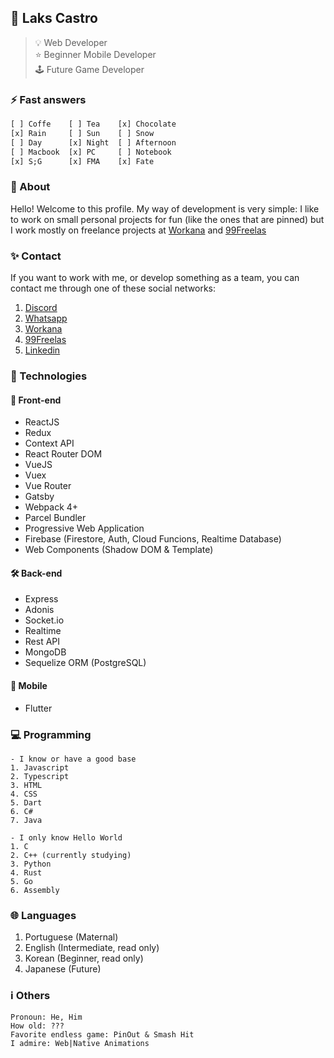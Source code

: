 ## 📌 Laks Castro
> 💡 Web Developer  
> ⭐ Beginner Mobile Developer  
> 🕹 Future Game Developer

### ⚡ Fast answers
```dart
[ ] Coffe    [ ] Tea    [x] Chocolate
[x] Rain     [ ] Sun    [ ] Snow
[ ] Day      [x] Night  [ ] Afternoon
[ ] Macbook  [x] PC     [ ] Notebook
[x] S;G      [x] FMA    [x] Fate
```

### 💎 About
Hello! Welcome to this profile. My way of development is very simple: I like to work on small personal projects for fun (like the ones that are pinned) but I work mostly on freelance projects at [Workana](https://www.workana.com/freelancer/80b3d81eb99245381c7320dedc76f0b8?ref=user_dropdown) and [99Freelas](https://www.99freelas.com.br/user/Laks-Castro)

### ✨ Contact
If you want to work with me, or develop something as a team, you can contact me through one of these social networks:
1. [Discord]()
2. [Whatsapp](https://api.whatsapp.com/send?phone=5569984320427)
3. [Workana](https://www.workana.com/freelancer/80b3d81eb99245381c7320dedc76f0b8?ref=user_dropdown)
4. [99Freelas](https://www.99freelas.com.br/user/Laks-Castro)
3. [Linkedin](https://www.linkedin.com/in/lakscastro)

### 🎈 Technologies
#### 🧿 Front-end
- ReactJS
- Redux
- Context API
- React Router DOM
- VueJS
- Vuex
- Vue Router
- Gatsby
- Webpack 4+
- Parcel Bundler
- Progressive Web Application
- Firebase (Firestore, Auth, Cloud Funcions, Realtime Database)
- Web Components (Shadow DOM & Template)

#### 🛠 Back-end
- Express
- Adonis
- Socket.io
- Realtime
- Rest API
- MongoDB
- Sequelize ORM (PostgreSQL)

#### 🧪 Mobile
- Flutter

### 💻 Programming
```
- I know or have a good base
1. Javascript
2. Typescript
3. HTML
4. CSS
5. Dart
6. C#
7. Java
```
```
- I only know Hello World
1. C
2. C++ (currently studying)
3. Python
4. Rust
5. Go
6. Assembly
```

### 🌐 Languages
1. Portuguese (Maternal)
2. English (Intermediate, read only)
3. Korean (Beginner, read only)
4. Japanese (Future)

### ℹ️ Others
```
Pronoun: He, Him
How old: ???
Favorite endless game: PinOut & Smash Hit
I admire: Web|Native Animations
```
